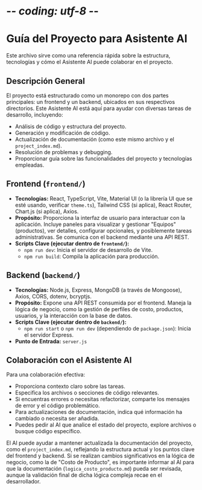 # -*- coding: utf-8 -*-
# Guía del Proyecto para Asistente AI

Este archivo sirve como una referencia rápida sobre la estructura, tecnologías y cómo el Asistente AI puede colaborar en el proyecto.

## Descripción General

El proyecto está estructurado como un monorepo con dos partes principales: un frontend y un backend, ubicados en sus respectivos directorios.
Este Asistente AI está aquí para ayudar con diversas tareas de desarrollo, incluyendo:
*   Análisis de código y estructura del proyecto.
*   Generación y modificación de código.
*   Actualización de documentación (como este mismo archivo y el `project_index.md`).
*   Resolución de problemas y debugging.
*   Proporcionar guía sobre las funcionalidades del proyecto y tecnologías empleadas.

## Frontend (`frontend/`)

*   **Tecnologías:** React, TypeScript, Vite, Material UI (o la librería UI que se esté usando, verificar `theme.ts`), Tailwind CSS (si aplica), React Router, Chart.js (si aplica), Axios.
*   **Propósito:** Proporciona la interfaz de usuario para interactuar con la aplicación. Incluye paneles para visualizar y gestionar "Equipos" (productos), ver detalles, configurar opcionales, y posiblemente tareas administrativas. Se comunica con el backend mediante una API REST.
*   **Scripts Clave (ejecutar dentro de `frontend/`):**
    *   `npm run dev`: Inicia el servidor de desarrollo de Vite.
    *   `npm run build`: Compila la aplicación para producción.

## Backend (`backend/`)

*   **Tecnologías:** Node.js, Express, MongoDB (a través de Mongoose), Axios, CORS, dotenv, bcryptjs.
*   **Propósito:** Expone una API REST consumida por el frontend. Maneja la lógica de negocio, como la gestión de perfiles de costo, productos, usuarios, y la interacción con la base de datos.
*   **Scripts Clave (ejecutar dentro de `backend/`):**
    *   `npm run start` o `npm run dev` (dependiendo de `package.json`): Inicia el servidor Express.
*   **Punto de Entrada:** `server.js`

## Colaboración con el Asistente AI

Para una colaboración efectiva:
*   Proporciona contexto claro sobre las tareas.
*   Especifica los archivos o secciones de código relevantes.
*   Si encuentras errores o necesitas refactorizar, comparte los mensajes de error y el código problemático.
*   Para actualizaciones de documentación, indica qué información ha cambiado o necesita ser añadida.
*   Puedes pedir al AI que analice el estado del proyecto, explore archivos o busque código específico.

El AI puede ayudar a mantener actualizada la documentación del proyecto, como el `project_index.md`, reflejando la estructura actual y los puntos clave del frontend y backend.
Si se realizan cambios significativos en la lógica de negocio, como la de "Costo de Producto", es importante informar al AI para que la documentación (`logica_costo_producto.md`) pueda ser revisada, aunque la validación final de dicha lógica compleja recae en el desarrollador. 